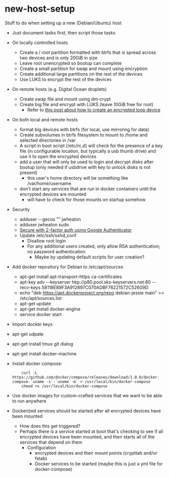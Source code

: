 # new-host-setup
Stuff to do when setting up a new (Debian/Ubuntu) host

- Just document tasks first, then script those tasks
- On locally controlled hosts
  - Create a / root partition formatted with btrfs that is spread across two devices and is only 20GiB in size
  - Leave root unencrypted so bootup can complete
  - Create a small partition for swap and mount using encryption
  - Create additional large partitions on the rest of the devices
  - Use LUKS to encrypt the rest of the devices
- On remote hosts (e.g. Digital Ocean droplets)
  - Create swap file and mount using dm-crypt
  - Create big file and encrypt with LUKS (leave 10GiB free for root)
    - Refer to [this post about how to create an encrypted loop device][1]
- On both local and remote hosts
  - format big devices with btrfs (for local, use mirroring for data)
  - Create subvolumes in btrfs filesystem to mount to /home and selected directories in /var
  - A script in boot script (/etc/rc.d) will check for the presence of a key file (in configurable location, but typically a usb thumb drive) and use it to open the encrypted devices
  - add a user that will only be used to login and decrypt disks after bootup (only needed if usbdrive with key to unlock disks is not present)
    - this user's home directory will be something like /var/home/username
  - don't start any services that are run in docker containers until the encrypted devices are mounted
    - will have to check for those mounts on startup somehow

- Security
  - adduser --gecos "" jwheaton
  - adduser jwheaton sudo
  - [Secure with 2-factor auth using Google Authenticator][2]
  - Update /etc/ssh/sshd_conf
    - Disallow root login
    - For any additional users created, only allow RSA authentication; no password authentication
      - Maybe by updating default scripts for user creation?
- Add docker repository for Debian to /etc/apt/sources
  - apt-get install apt-transport-https ca-certificates
  - apt-key adv --keyserver hkp://p80.pool.sks-keyservers.net:80 --recv-keys 58118E89F3A912897C070ADBF76221572C52609D
  - echo "deb https://apt.dockerproject.org/repo debian-jessie main" >> /etc/apt/sources.list
  - apt-get update
  - apt-get install docker-engine
  - service docker start
- Import docker keys
- apt-get udpate
- apt-get install tmux git dialog
- apt-get install docker-machine
- Install docker compose:

          curl -L https://github.com/docker/compose/releases/download/1.8.0/docker-compose-`uname -s`-`uname -m` > /usr/local/bin/docker-compose
          chmod +x /usr/local/bin/docker-compose

- Use docker images for custom-crafted services that we want to be able to run anywhere
- Dockerized services should be started after all encrypted devices have been mounted
  - How does this get triggered?
  - Perhaps there is a service started at boot that's checking to see if all encrypted devices have been mounted, and then starts all of the services that depend on them
    - Configuration
      - encrypted devices and their mount points (crypttab and/or fstab)
      - Docker services to be started (maybe this is just a yml file for docker-compose)

[1]: https://www.digitalocean.com/community/tutorials/how-to-use-dm-crypt-to-create-an-encrypted-volume-on-an-ubuntu-vps
[2]: http://www.howtogeek.com/121650/how-to-secure-ssh-with-google-authenticators-two-factor-authentication/
